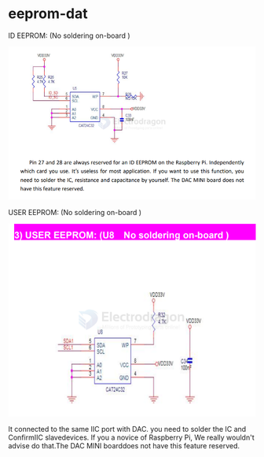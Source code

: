 
# eeprom-dat

ID EEPROM: (No soldering on-board )

![](2024-12-20-18-09-27.png)

USER EEPROM: (No soldering on-board )

![](2024-12-20-18-09-45.png)

It connected to the same IIC port with DAC. you need to solder the IC and ConfirmIIC slavedevices. If you a novice of Raspberry Pi, We really wouldn't advise do that.The DAC MINI boarddoes not have this feature reserved.